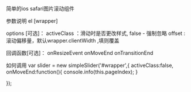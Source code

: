 简单的ios safari图片滚动组件


参数说明
el [wrapper]

options [可选]：
activeClass ：滑动时是否更改样式,  false - 强制忽略
offset      : 滚动偏移量，默认wrapper.clientWidth ,填则覆盖

回调函数[可选]：
onResizeEvent
onMoveEnd
onTransitionEnd


如何调用 
var slider = new simpleSlider('#wrapper',{
    activeClass:false,
    onMoveEnd:function(){
        console.info(this.pageIndex);
    }
    
});